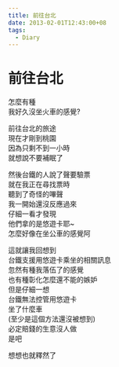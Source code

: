 ```yaml
---
title: 前往台北
date: 2013-02-01T12:43:00+08
tags:
  - Diary
---
```

# 前往台北

怎麼有種  
我好久沒坐火車的感覺?  
  
前往台北的旅途  
現在才剛到桃園  
因為只剩不到一小時  
就想說不要補眠了  
  
然後台鐵的人說了聲要驗票  
就在我正在尋找票時  
聽到了奇怪的嗶聲  
我一開始還沒反應過來  
仔細一看才發現  
他們拿的是悠遊卡耶~  
怎麼好像在坐公車的感覺阿  
  
這就讓我回想到  
台鐵支援用悠遊卡乘坐的相關訊息  
忽然有種我落伍了的感覺  
也有種彰化怎麼還不能的嫉妒  
但是仔細一想  
台鐵無法控管用悠遊卡  
坐了什麼車  
(至少是這個方法還沒被想到)  
必定賠錢的生意沒人做  
是吧  
  
想想也就釋然了
